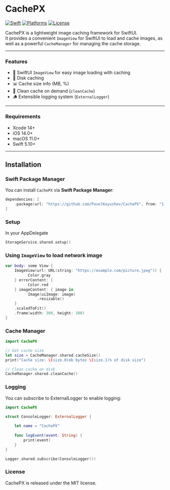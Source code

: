 # CachePX

[![Swift](https://img.shields.io/badge/Swift-5.10-orange.svg)](https://swift.org)
[![Platforms](https://img.shields.io/badge/platforms-iOS%2014.0%2B%20%7C%20macOS%2011.0%2B-lightgrey.svg)](https://developer.apple.com)
[![License](https://img.shields.io/badge/license-MIT-blue.svg)](LICENSE)

CachePX is a lightweight image caching framework for SwiftUI.  
It provides a convenient `ImageView` for SwiftUI to load and cache images, as well as a powerful `CacheManager` for managing the cache storage.

---

### Features

- 🚀 SwiftUI `ImageView` for easy image loading with caching  
- 💾 Disk caching 
- 📊 Cache size info (MB, %) 
- 🧹 Clean cache on demand (`cleanCache`)  
- 🪵 Extensible logging system (`ExternalLogger`)  

---

### Requirements

- Xcode 14+
- iOS 14.0+
- macOS 11.0+
- Swift 5.10+

---

## Installation

### Swift Package Manager

You can install `CachePX` via **Swift Package Manager**:

```swift
dependencies: [
    .package(url: "https://github.com/PavelKoyushev/CachePX", from: "1.0.0")
]
```

### Setup

In your AppDelegate

```swift
StorageService.shared.setup()
```

### Using `ImageView` to load network image

```swift
var body: some View {
    ImageView(url: URL(string: "https://example.com/picture.jpeg")) {
          Color.gray
    } errorContent: {
          Color.red
    } imageContent: { image in
          Image(uiImage: image)
              .resizable()
    }
    .scaledToFit()
    .frame(width: 300, height: 300)
}
```

### Cache Manager

```swift
import CachePX

// Get cache size
let size = CacheManager.shared.cacheSize()
print("Cache size: \(size.0)mb bytes \(size.1)% of disk size")

// Clean cache on disk
CacheManager.shared.cleanCache()
```

### Logging

You can subscribe to ExternalLogger to enable logging:


```swift
import CachePX

struct ConsoleLogger: ExternalLogger {
    
    let name = "CachePX"
    
    func logEvent(event: String) {
        print(event)
    }
}

Logger.shared.subscribe(ConsoleLogger())
```

### License

CachePX is released under the MIT license.
